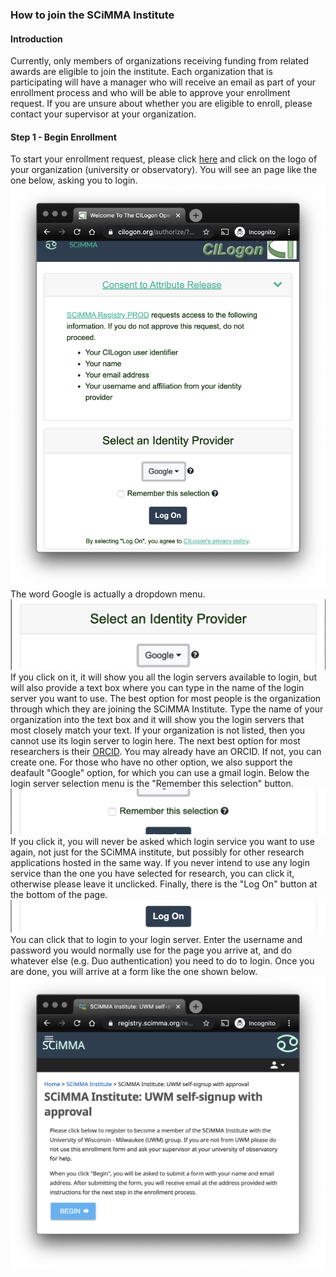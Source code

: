 ### How to join the SCiMMA Institute

#### Introduction
Currently, only members of organizations receiving funding from related awards are eligible to join the institute.
Each organization that is participating will have a manager who will receive an email as part of your enrollment
process and who will be able to approve your enrollment request. If you are unsure about whether you are eligible 
to enroll, please contact your supervisor at your organization.

#### Step 1 - Begin Enrollment
To start your enrollment request, please click <a href="https://scimma.github.io/IAM/" target="_blank">here</a> and 
click on the logo of your organization (university or observatory). You will see an page like the one below, asking 
you to login.
![CILogonLoginImage](./JoinInstituteImages/CILogonLoginWindow.png)
The word Google is actually a dropdown menu. 
![CILogonLoginMenuImage](./JoinInstituteImages/CILogonLoginWindow_menu.png)
If you click on it, it will show you all the login servers available to login, but will also provide a text box where 
you can type in the name of the login server you want to use. The best option for most people is the organization through
which they are joining the SCiMMA Institute. Type the name of your organization into the text box and it will show you 
the login servers that most closely match your text. If your organization is not listed, then you cannot use its login 
server to login here. The next best option for most researchers is their <a href="https://orcid.org" target="_blank">ORCID</a>. You may already have an ORCID. If not, you can create one. For 
those who have no other option, we also support the deafault "Google" option, for which you can use a gmail login. 
Below the login server selection menu is the "Remember this selection" button. 
![CILogonLoginRememberImage](./JoinInstituteImages/CILogonLoginWindow_remember.png)
If you click it, you will never be asked which login service you want to use again, not just for the SCiMMA institute, 
but possibly for other research applications hosted in the same way. If you never intend to use any login service than 
the one you have selected for research, you can click it, otherwise please leave it unclicked. Finally, there is the 
"Log On" button at the bottom of the page. 
![CILogonLoginLogOnImage](./JoinInstituteImages/CILogonLoginWindow_LogOn.png)
You can click that to login to your login server. Enter the username and password you would normally use for the page 
you arrive at, and do whatever else (e.g. Duo authentication) you need to do to login. Once you are done, you will 
arrive at a form like the one shown below.
![SCiMMAInstituteEnrollBeginImage](./JoinInstituteImages/scimmaInstituteEnrollBegin.png)
